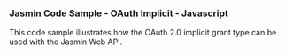 ### Jasmin Code Sample - OAuth Implicit - Javascript

This code sample illustrates how the OAuth 2.0 implicit grant type can be used with the Jasmin Web API.